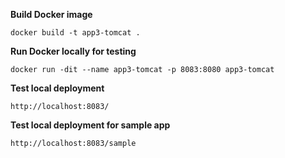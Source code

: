 
**Build Docker image**

```
docker build -t app3-tomcat .
```

**Run Docker locally for testing**

```
docker run -dit --name app3-tomcat -p 8083:8080 app3-tomcat
```

**Test local deployment**

```
http://localhost:8083/

```

**Test local deployment for sample app**

```
http://localhost:8083/sample
```
